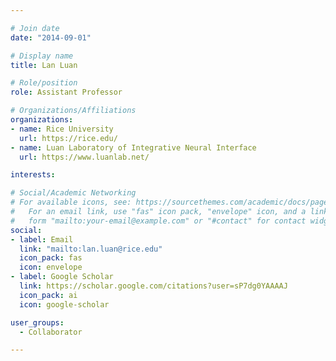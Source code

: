 ```yaml
---

# Join date
date: "2014-09-01"

# Display name
title: Lan Luan

# Role/position
role: Assistant Professor

# Organizations/Affiliations
organizations:
- name: Rice University
  url: https://rice.edu/
- name: Luan Laboratory of Integrative Neural Interface
  url: https://www.luanlab.net/

interests:

# Social/Academic Networking
# For available icons, see: https://sourcethemes.com/academic/docs/page-builder/#icons
#   For an email link, use "fas" icon pack, "envelope" icon, and a link in the
#   form "mailto:your-email@example.com" or "#contact" for contact widget.
social:
- label: Email
  link: "mailto:lan.luan@rice.edu"
  icon_pack: fas
  icon: envelope
- label: Google Scholar
  link: https://scholar.google.com/citations?user=sP7dg0YAAAAJ
  icon_pack: ai
  icon: google-scholar

user_groups:
  - Collaborator

---
```


